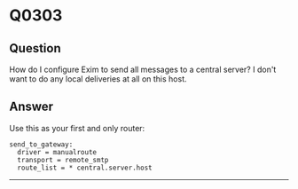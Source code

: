 Q0303
=====

Question
--------

How do I configure Exim to send all messages to a central server? I
don't want to do any local deliveries at all on this host.

Answer
------

Use this as your first and only router:

    send_to_gateway:
      driver = manualroute
      transport = remote_smtp
      route_list = * central.server.host

* * * * *
